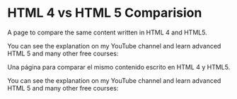 # HTML 4 vs HTML 5 Comparision
A page to compare the same content written in HTML 4 and HTML5.


You can see the explanation on my YouTube channel and learn advanced HTML 5 and many other free courses:



Una página para comparar el mismo contenido escrito en HTML 4 y HTML5.


You can see the explanation on my YouTube channel and learn advanced HTML 5 and many other free courses:
